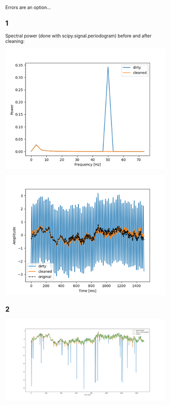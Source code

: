 Errors are an option...

## 1

Spectral power (done with scipy.signal.periodogram) before and after cleaning: 

![image0.png](image0.png)

![image1.png](image1.png)

## 2

![image2.png](image2.png)

